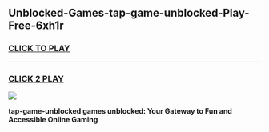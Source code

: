
## Unblocked-Games-tap-game-unblocked-Play-Free-6xh1r
<h3>
<a href="https://premium76.site?title=tap-game-unblocked&ref=18A">CLICK TO PLAY</a></h3>
<hr>

<h3>
<a href="https://premium76.site?title=tap-game-unblocked&ref=18A">CLICK 2 PLAY</a>
  
</h3>

<a href="https://premium76.site?title=tap-game-unblocked&ref=18A"><img src="https://clearcache.store/games.png"></a>


**tap-game-unblocked games unblocked: Your Gateway to Fun and Accessible Online Gaming**

